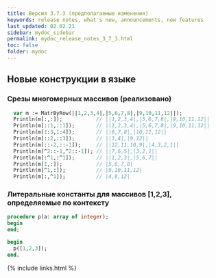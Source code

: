 ```yaml
---
title: Версия 3.7.3 (предполагаемые изменения)
keywords: release notes, what's new, announcements, new features
last_updated: 02.02.21
sidebar: mydoc_sidebar
permalink: mydoc_release_notes_3_7_3.html
toс: false
folder: mydoc
---
```


## Новые конструкции в языке

### Срезы многомерных массивов (реализовано)

```pascal
  var m := MatrByRow(||1,2,3,4|,|5,6,7,8|,|9,10,11,12||);
  Println(m[:,:]);           // ||1,2,3,4|,|5,6,7,8|,|9,10,11,12||
  Println(m[::1,::1]);       // ||1,2,3,4|,|5,6,7,8|,|9,10,11,12||
  Println(m[1:3,1:4]);       // ||6,7,8|,|10,11,12||
  Println(m[::2,::3]);       // ||1,4|,|9,12||
  Println(m[::-2,::-1]);     // ||12,11,10,9|,|4,3,2,1||
  Println(m[^2::-1,^2::-1]); // ||7,6,5|,|3,2,1||
  Println(m[:^1,:^1]);       // ||1,2,3|,|5,6,7||
  Println(m[1,:]);           // |5,6,7,8|
  Println(m[^1,:]);          // |9,10,11,12|
  Println(m[:,^1]);          // |4,8,12|
```


### Литеральные константы для массивов [1,2,3], определяемые по контексту

```pascal
procedure p(a: array of integer);
begin
end;

begin
  p([1,2,3]);
end.
```

{% include links.html %}

